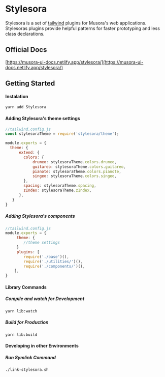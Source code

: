 # Stylesora

Stylesora is a set of [tailwind](https://tailwindcss.com/docs) plugins for Musora's web applications. Stylesoras plugins provide helpful patterns for faster prototyping and less class declarations. 

## Official Docs
[https://musora-ui-docs.netlify.app/stylesora/](https://musora-ui-docs.netlify.app/stylesora/)

## Getting Started

#### Instalation

`yarn add Stylesora`

#### Adding Stylesora's theme settings

```js
//tailwind.config.js
const stylesoraTheme = require('stylesora/theme');

module.exports = {
  theme: {
      extend: {
        colors: {
            drumeo: stylesoraTheme.colors.drumeo,
            guitareo: stylesoraTheme.colors.guitareo,
            pianote: stylesoraTheme.colors.pianote,
            singeo: stylesoraTheme.colors.singeo,
        },
        spacing: stylesoraTheme.spacing,
        zIndex: stylesoraTheme.zIndex,
      },
   }
}
```

##### Adding Stylesora's components

```js
//tailwind.config.js
module.exports = {
     theme: {
        //theme settings
     }
     plugins: [
        require('./base')(),
        require('./utilities/')(),
        require('./components/')(),
    ],
}
```

#### Library Commands
##### Compile and watch for Development

`yarn lib:watch`
##### Build for Production

`yarn lib:build`

#### Developing in other Environments
##### Run Symlink Command

`./link-stylesora.sh`

